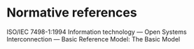 # Normative references

ISO/IEC 7498-1:1994 Information technology — Open Systems Interconnection — Basic Reference Model: The Basic Model
